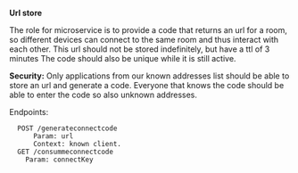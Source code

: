 **Url store**

The role for microservice is to provide a code that returns an url for a room,
so different devices can connect to the same room and thus interact with each other. 
This url should not be stored indefinitely, but have a ttl of 3 minutes 
The code should also be unique while it is still active. 

****Security:****
Only applications from our known addresses list should be able to store an url and generate a code. 
Everyone that knows the code should be able to enter the code so also unknown addresses. 


Endpoints:  
```
  POST /generateconnectcode 
      Param: url 
      Context: known client. 
  GET /consummeconnectcode
  	Param: connectKey 
```

